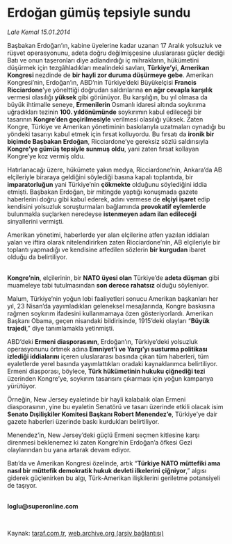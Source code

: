 # Erdoğan gümüş tepsiyle sundu

*Lale Kemal 15.01.2014*

<div class="yazi"><p>Başbakan Erdoğan’ın, kabine üyelerine kadar uzanan 17 Aralık yolsuzluk ve rüşvet operasyonunu, adeta doğru değilmişçesine uluslararası güçler dediği Batı ve onun taşeronları diye adlandırdığı iç mihrakların, hükümetini düşürmek için tezgâhladıkları mealindeki savları, <b>Türkiye’yi</b>, <b>Amerikan Kongresi </b>nezdinde de <b>bir hayli zor duruma düşürmeye gebe</b>. Amerikan Kongresi’nin, Erdoğan’ın, ABD’nin Türkiye’deki Büyükelçisi <b>Francis Ricciardone</b>’ye yönelttiği doğrudan saldırılarına <b>en ağır cevapla karşılık</b> vermesi olasılığı <b>yüksek</b> gibi görünüyor. Bu karşılığın, bu yıl olmasa da büyük ihtimalle seneye, <b>Ermenilerin </b>Osmanlı idaresi altında soykırıma uğradıkları tezinin <b>100. yıldönümünde</b> soykırımın kabul edileceği bir tasarının <b>Kongre’den geçirilmesiyle</b> verilmesi olasılığı yüksek. Zaten Kongre, Türkiye ve Amerikan yönetiminin baskılarıyla uzatmaları oynadığı bu yöndeki tasarıyı kabul etmek için fırsat kolluyordu. Bu fırsatı da <b>ironik bir biçimde Başbakan Erdoğan</b>, Ricciardone’ye gereksiz sözlü saldırısıyla <b>Kongre’ye gümüş tepsiyle sunmuş</b> <b>oldu</b>, yani zaten fırsat kollayan Kongre’ye koz vermiş oldu. </p>
<p>Hatırlanacağı üzere, hükümete yakın medya, Ricciardone’nin, Ankara’da AB elçileriyle biraraya geldiğini söylediği basına kapalı toplantıda, bir <b>imparatorluğun </b>yani Türkiye’nin <b>çökmekte</b> olduğunu söylediğini iddia etmişti. Başbakan Erdoğan, bir mitingde yaptığı konuşmada gazete haberlerini doğru gibi kabul ederek, adını vermese de <b>elçiyi işaret</b> edip kendisini yolsuzluk soruşturmaları bağlamında <b>provokatif eylemlerde</b> bulunmakla suçlarken neredeyse <b>istenmeyen adam ilan edileceği</b> sinyallerini vermişti. </p>
<p>Amerikan yönetimi, haberlerde yer alan elçilerine atfen yazılan iddiaları yalan ve iftira olarak nitelendirirken zaten Ricciardone’nin, AB elçileriyle bir toplantı yapmadığı ve kendisine atfedilen sözlerin <b>bir kurgudan</b> ibaret olduğu da belirtiliyor. </p>
<p><b><br/>Kongre’nin</b>, elçilerinin, bir <b>NATO üyesi olan</b> Türkiye’de <b>adeta düşman</b> gibi muameleye tabi tutulmasından <b>son derece rahatsız</b> olduğu söyleniyor. </p>
<p>Malum, Türkiye’nin yoğun lobi faaliyetleri sonucu Amerikan başkanları her yıl, 23 Nisan’da yayımladıkları geleneksel mesajlarında, Kongre baskısına rağmen soykırım ifadesini kullanmamaya özen gösteriyorlardı. Amerikan Başkanı Obama, geçen nisandaki bildirisinde, 1915’deki olayları “<b>Büyük trajedi</b>,” diye tanımlamakla yetinmişti. </p>
<p>ABD’deki <b>Ermeni diasporasının</b>, Erdoğan’ın, Türkiye’deki yolsuzluk operasyonunu örtmek adına <b>Emniyet’i ve Yargı’yı susturma politikası izlediği iddialarını</b> içeren uluslararası basında çıkan tüm haberleri, tüm eyaletlerde yerel basında yayımlattıkları oradaki kaynaklarımca belirtiliyor. Ermeni diasporası, böylece, <b>Türk hükümetinin hukuku çiğnediği tezi</b> üzerinden Kongre’ye, soykırım tasarısını çıkarması için yoğun kampanya yürütüyor. </p>
<p>Örneğin, New Jersey eyaletinde bir hayli kalabalık olan Ermeni diasporasının, yine bu eyaletin Senatörü ve tasarı üzerinde etkili olacak isim <b>Senato Dışilişkiler Komitesi Başkanı Robert Menendez’e</b>, Türkiye’ye dair gazete haberleri üzerinde baskı kurdukları belirtiliyor. </p>
<p>Menendez’in, New Jersey’deki güçlü Ermeni seçmen kitlesine karşı direnmesi beklenemez ki zaten Kongre’nin Erdoğan’a öfkesi Gezi olaylarından bu yana artarak devam ediyor. </p>
<p>Batı’da ve Amerikan Kongresi özelinde, artık “<b>Türkiye NATO müttefiki ama nasıl bir müttefik demokratik hukuk devleti ilkelerini çiğniyor</b>,” algısı giderek güçlenirken bu algı, Türk-Amerikan ilişkilerini geriletme potansiyeli de taşıyor.</p><b>
<p><br/>loglu@superonline.com</p>
<p></p></b> 
</div>

Kaynak: [taraf.com.tr](http://www.taraf.com.tr:80/lale-kemal/makale-erdogan-gumus-tepsiyle-sundu.htm), [web.archive.org (arşiv bağlantısı)](http://web.archive.org/web/20140117123231/http://www.taraf.com.tr:80/lale-kemal/makale-erdogan-gumus-tepsiyle-sundu.htm)
